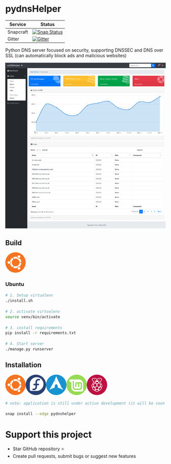 # pydnsHelper
| Service | Status                                         |                                                                                 
| ------- | ---------------------------------------------- |
| Snapcraft   | [![Snap Status](https://build.snapcraft.io/badge/arturfog/pydnsHelper.svg)](https://build.snapcraft.io/user/arturfog/pydnsHelper) |
| Gitter | [![Gitter](https://badges.gitter.im/arturfog/pydnsHelper.svg)](https://gitter.im/arturfog/pydnsHelper?utm_source=badge&utm_medium=badge&utm_campaign=pr-badge) |

Python DNS server focused on security, supporting DNSSEC and DNS over SSL (can automatically block ads and malicious websites)

![Main Window](https://github.com/arturfog/pydnsHelper/raw/master/assets/app_main.png)

## Build

![ubuntu](https://github.com/arturfog/qtS3Browser/raw/master/assets/64_ubuntu_icon.png)
### Ubuntu

```sh
# 1. Setup virtualenv
./install.sh

# 2. activate virtualenv
source venv/bin/activate

# 3. install requirements
pip install -r requirements.txt

# 4. Start server
./manage.py runserver
```

## Installation

![ubuntu](https://github.com/arturfog/qts3browser/raw/master/assets/64_ubuntu_icon.png)![fedora](https://github.com/arturfog/qts3browser/raw/master/assets/64_fedora_icon.png)![arch](https://github.com/arturfog/qts3browser/raw/master/assets/64_arch_icon.png)![mint](https://github.com/arturfog/qts3browser/raw/master/assets/64_mint_icon.png)![rpi](https://github.com/arturfog/qts3browser/raw/master/assets/64_rpi_icon.png)

```sh
# note: application is still under active development (it will be soon released in experimental 'edge' channel)

snap install --edge pydnshelper
```

# Support this project
- Star GitHub repository :star:
- Create pull requests, submit bugs or suggest new features
